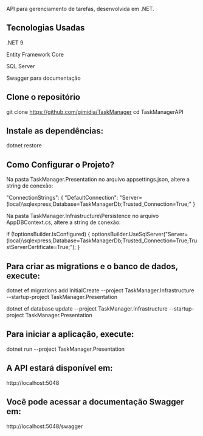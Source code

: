 API para gerenciamento de tarefas, desenvolvida em .NET.

## Tecnologias Usadas
.NET 9

Entity Framework Core

SQL Server

Swagger para documentação

## Clone o repositório
git clone https://github.com/gimidia/TaskManager
cd TaskManagerAPI

## Instale as dependências:
dotnet restore

## Como Configurar o Projeto?
Na pasta TaskManager.Presentation no arquivo appsettings.json, altere a string de conexão:

"ConnectionStrings": {
   "DefaultConnection": "Server=(local)\\sqlexpress;Database=TaskManagerDb;Trusted_Connection=True;"
}

Na pasta TaskManager.Infrastructure\Persistence no arquivo AppDBContext.cs, altere a string de conexão:

if (!optionsBuilder.IsConfigured)
{
    optionsBuilder.UseSqlServer("Server=(local)\\sqlexpress;Database=TaskManagerDb;Trusted_Connection=True;TrustServerCertificate=True;");
}

## Para criar as migrations e o banco de dados, execute:
dotnet ef migrations add InitialCreate --project TaskManager.Infrastructure --startup-project TaskManager.Presentation

dotnet ef database update --project TaskManager.Infrastructure --startup-project TaskManager.Presentation

## Para iniciar a aplicação, execute:
dotnet run --project TaskManager.Presentation

## A API estará disponível em:
http://localhost:5048

## Você pode acessar a documentação Swagger em:
http://localhost:5048/swagger
